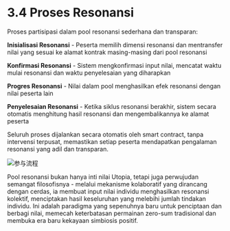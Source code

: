 # 3.4 Proses Resonansi

Proses partisipasi dalam pool resonansi sederhana dan transparan:

**Inisialisasi Resonansi** - Peserta memilih dimensi resonansi dan mentransfer nilai yang sesuai ke alamat kontrak masing-masing dari pool resonansi

**Konfirmasi Resonansi** - Sistem mengkonfirmasi input nilai, mencatat waktu mulai resonansi dan waktu penyelesaian yang diharapkan

**Progres Resonansi** - Nilai dalam pool menghasilkan efek resonansi dengan nilai peserta lain

**Penyelesaian Resonansi** - Ketika siklus resonansi berakhir, sistem secara otomatis menghitung hasil resonansi dan mengembalikannya ke alamat peserta

Seluruh proses dijalankan secara otomatis oleh smart contract, tanpa intervensi terpusat, memastikan setiap peserta mendapatkan pengalaman resonansi yang adil dan transparan.

![参与流程](/images/图4.svg)

Pool resonansi bukan hanya inti nilai Utopia, tetapi juga perwujudan semangat filosofisnya - melalui mekanisme kolaboratif yang dirancang dengan cerdas, ia membuat input nilai individu menghasilkan resonansi kolektif, menciptakan hasil keseluruhan yang melebihi jumlah tindakan individu. Ini adalah paradigma yang sepenuhnya baru untuk penciptaan dan berbagi nilai, memecah keterbatasan permainan zero-sum tradisional dan membuka era baru kekayaan simbiosis positif.